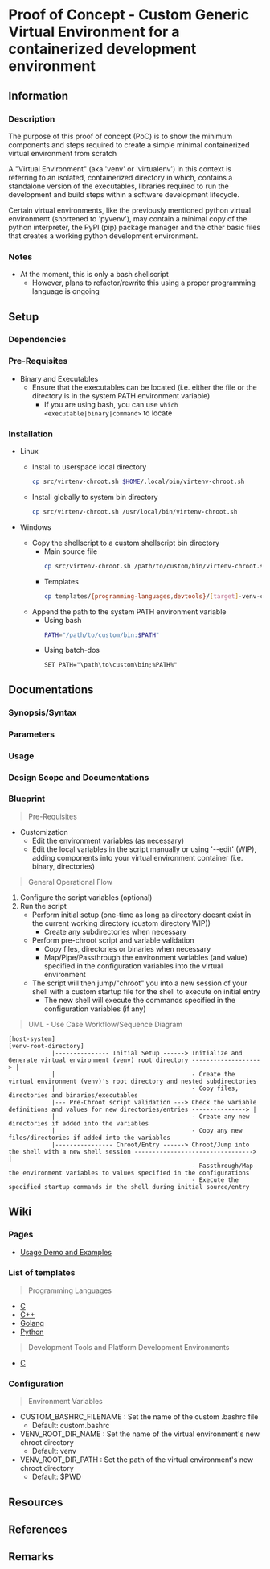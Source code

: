 # Proof of Concept - Custom Generic Virtual Environment for a containerized development environment

## Information

### Description

The purpose of this proof of concept (PoC) is to show the minimum components and steps required to create a simple minimal containerized virtual environment from scratch

A "Virtual Environment" (aka 'venv' or 'virtualenv') in this context is referring to an isolated, containerized directory in which, contains a standalone version of the executables, libraries required to run the development and build steps within a software development lifecycle.

Certain virtual environments, like the previously mentioned python virtual environment (shortened to 'pyvenv'), may contain a minimal copy of the python interpreter, the PyPI (pip) package manager and the other basic files that creates a working python development environment.

### Notes
- At the moment, this is only a bash shellscript
    + However, plans to refactor/rewrite this using a proper programming language is ongoing

## Setup

### Dependencies
### Pre-Requisites
- Binary and Executables
    - Ensure that the executables can be located (i.e. either the file or the directory is in the system PATH environment variable)
        + If you are using bash, you can use `which <executable|binary|command>` to locate
### Installation
- Linux
    - Install to userspace local directory
        ```bash
        cp src/virtenv-chroot.sh $HOME/.local/bin/virtenv-chroot.sh
        ```

    - Install globally to system bin directory
        ```bash
        cp src/virtenv-chroot.sh /usr/local/bin/virtenv-chroot.sh
        ```

- Windows
    - Copy the shellscript to a custom shellscript bin directory
        - Main source file
            ```bash
            cp src/virtenv-chroot.sh /path/to/custom/bin/virtenv-chroot.sh
            ```
        - Templates
            ```bash
            cp templates/{programming-languages,devtools}/[target]-venv-chroot.sh /path/to/custom/bin/virtenv-chroot.sh
            ```
    - Append the path to the system PATH environment variable
        - Using bash
            ```bash
            PATH="/path/to/custom/bin:$PATH"
            ```
        - Using batch-dos
            ```dos
            SET PATH="\path\to\custom\bin;%PATH%"
            ```

## Documentations

### Synopsis/Syntax

### Parameters

### Usage

### Design Scope and Documentations

### Blueprint

> Pre-Requisites

- Customization
    + Edit the environment variables (as necessary)
    + Edit the local variables in the script manually or using '--edit' (WIP), adding components into your virtual environment container (i.e. binary, directories)

> General Operational Flow

1. Configure the script variables (optional)
2. Run the script
    - Perform initial setup (one-time as long as directory doesnt exist in the current working directory (custom directory WIP))
        + Create any subdirectories when necessary
    - Perform pre-chroot script and variable validation
        + Copy files, directories or binaries when necessary
        + Map/Pipe/Passthrough the environment variables (and value) specified in the configuration variables into the virtual environment
    - The script will then jump/"chroot" you into a new session of your shell with a custom startup file for the shell to execute on initial entry
        + The new shell will execute the commands specified in the configuration variables (if any)

> UML - Use Case Workflow/Sequence Diagram

```
[host-system]                                                                                                                             [venv-root-directory]
            |--------------- Initial Setup ------> Initialize and Generate virtual environment (venv) root directory -------------------> |
            |                                      - Create the virtual environment (venv)'s root directory and nested subdirectories
            |                                      - Copy files, directories and binaries/executables
            |--- Pre-Chroot script validation ---> Check the variable definitions and values for new directories/entries ---------------> |
            |                                      - Create any new directories if added into the variables
            |                                      - Copy any new files/directories if added into the variables
            |---------------- Chroot/Entry ------> Chroot/Jump into the shell with a new shell session ---------------------------------> |
                                                   - Passthrough/Map the environment variables to values specified in the configurations
                                                   - Execute the specified startup commands in the shell during initial source/entry
```

## Wiki

### Pages
+ [Usage Demo and Examples](demo.md)

### List of templates
> Programming Languages
+ [C](templates/programming-languages/c-venv-chroot.sh)
+ [C++](templates/programming-languages/cpp-venv-chroot.sh)
+ [Golang](templates/programming-languages/golang-venv-chroot.sh)
+ [Python](templates/programming-languages/python-venv-chroot.sh)

> Development Tools and Platform Development Environments
+ [C](templates/devtools/mingw64-venv-chroot.sh)

### Configuration

> Environment Variables
- CUSTOM_BASHRC_FILENAME : Set the name of the custom .bashrc file
    + Default: custom.bashrc
- VENV_ROOT_DIR_NAME : Set the name of the virtual environment's new chroot directory
    + Default: venv
- VENV_ROOT_DIR_PATH : Set the path of the virtual environment's new chroot directory
    + Default: $PWD

## Resources

## References

## Remarks

